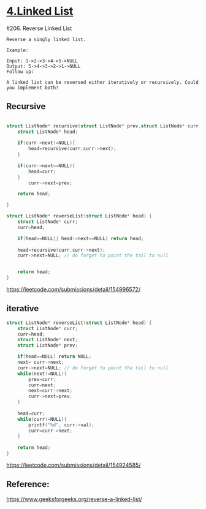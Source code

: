 # [4.Linked List](/LinkedList.md)


#206. Reverse Linked List

    Reverse a singly linked list.
    
    Example:
    
    Input: 1->2->3->4->5->NULL
    Output: 5->4->3->2->1->NULL
    Follow up:
    
    A linked list can be reversed either iteratively or recursively. Could you implement both?

## Recursive

```c

struct ListNode* recursive(struct ListNode* prev,struct ListNode* curr) {
    struct ListNode* head;
    
    if(curr->next!=NULL){
        head=recursive(curr,curr->next);
    }
    
    if(curr->next==NULL){
        head=curr;
    }
        curr->next=prev;

    return head;

}

struct ListNode* reverseList(struct ListNode* head) {
    struct ListNode* curr;
    curr=head;

    if(head==NULL|| head->next==NULL) return head;
    
    head=recursive(curr,curr->next);
    curr->next=NULL; // do forget to point the tail to null


    return head;
}

```
https://leetcode.com/submissions/detail/154996572/


## iterative


```c
struct ListNode* reverseList(struct ListNode* head) {
    struct ListNode* curr;
    curr=head;
    struct ListNode* next;
    struct ListNode* prev;

    if(head==NULL) return NULL;
    next= curr->next;   
    curr->next=NULL; // do forget to point the tail to null
    while(next!=NULL){
        prev=curr;
        curr=next;
        next=curr->next;
        curr->next=prev;
    }  
    
    head=curr; 
    while(curr!=NULL){
        printf("%d", curr->val);
        curr=curr->next;
    }
    
    return head;
}
```

https://leetcode.com/submissions/detail/154924585/


## Reference:
https://www.geeksforgeeks.org/reverse-a-linked-list/
